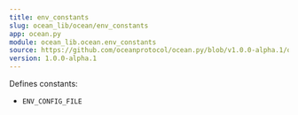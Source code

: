 ```yaml
---
title: env_constants
slug: ocean_lib/ocean/env_constants
app: ocean.py
module: ocean_lib.ocean.env_constants
source: https://github.com/oceanprotocol/ocean.py/blob/v1.0.0-alpha.1/ocean_lib/ocean/env_constants.py
version: 1.0.0-alpha.1
---
```

Defines constants:
- `ENV_CONFIG_FILE`

